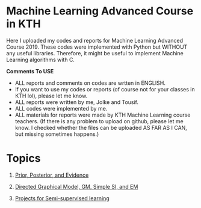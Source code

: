 # Machine Learning Advanced Course in KTH

Here I uploaded my codes and reports for Machine Learning Advanced Course 2019.
These codes were implemented with Python but WITHOUT any useful libraries.
Therefore, it might be useful to implement Machine Learning algorithms with C.

**Comments To USE**
- ALL reports and comments on codes are wrtten in ENGLISH.
- If you want to use my codes or reports (of course not for your classes in KTH lol), please let me know.
- ALL reports were written by me, Jolke and Tousif.
- ALL codes were implemented by me.
- ALL materials for reports were made by KTH Machine Learning course teachers. (If there is any problem to upload on github, please let me know. I checked whether the files can be uploaded AS FAR AS I CAN, but missing sometimes happens.)

# Topics
1. [Prior, Posterior, and Evidence](https://github.com/DShirafuji/KTH_MachineLearning/tree/master/LAB%201)

2. [Directed Graphical Model, GM, Simple SI, and EM](https://github.com/DShirafuji/KTH_MachineLearning/tree/master/LAB%202)

3. [Projects for Semi-supervised learning](https://github.com/DShirafuji/KTH_MachineLearning/tree/master/LAB%203)
